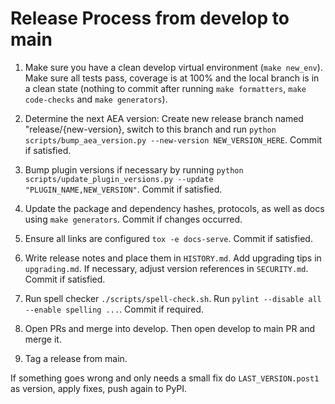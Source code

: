 
# Release Process from develop to main

1. Make sure you have a clean develop virtual environment (`make new_env`). Make sure all tests pass, coverage is at 100% and the local branch is in a clean state (nothing to commit after running `make formatters`, `make code-checks` and `make generators`).

2. Determine the next AEA version: Create new release branch named "release/{new-version}, switch to this branch and run `python scripts/bump_aea_version.py --new-version NEW_VERSION_HERE`. Commit if satisfied.

3. Bump plugin versions if necessary by running `python scripts/update_plugin_versions.py --update "PLUGIN_NAME,NEW_VERSION"`. Commit if satisfied.

4. Update the package and dependency hashes, protocols, as well as docs using `make generators`. Commit if changes occurred.

5. Ensure all links are configured `tox -e docs-serve`. Commit if satisfied.

6. Write release notes and place them in `HISTORY.md`. Add upgrading tips in `upgrading.md`. If necessary, adjust version references in `SECURITY.md`. Commit if satisfied.

7. Run spell checker `./scripts/spell-check.sh`. Run `pylint --disable all --enable spelling ...`. Commit if required.

8. Open PRs and merge into develop. Then open develop to main PR and merge it.

9. Tag a release from main.

If something goes wrong and only needs a small fix do `LAST_VERSION.post1` as version, apply fixes, push again to PyPI.
